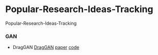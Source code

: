# Popular-Research-Ideas-Tracking
Popular-Research-Ideas-Tracking

### GAN 

- DragGAN [DragGAN](https://vcai.mpi-inf.mpg.de/projects/DragGAN/)  [paper](https://arxiv.org/abs/2305.10973v1) [code](https://github.com/XingangPan/DragGAN)
